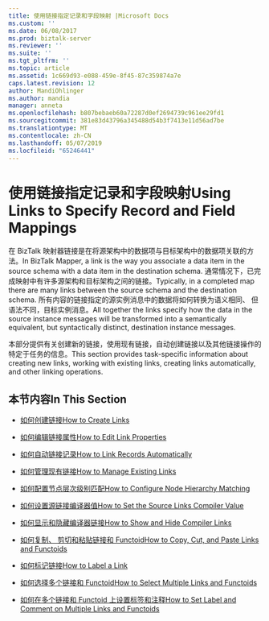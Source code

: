 ```yaml
---
title: 使用链接指定记录和字段映射 |Microsoft Docs
ms.custom: ''
ms.date: 06/08/2017
ms.prod: biztalk-server
ms.reviewer: ''
ms.suite: ''
ms.tgt_pltfrm: ''
ms.topic: article
ms.assetid: 1c669d93-e088-459e-8f45-87c359874a7e
caps.latest.revision: 12
author: MandiOhlinger
ms.author: mandia
manager: anneta
ms.openlocfilehash: b807bebaeb60a72287d0ef2694739c961ee29fd1
ms.sourcegitcommit: 381e83d43796a345488d54b3f7413e11d56ad7be
ms.translationtype: MT
ms.contentlocale: zh-CN
ms.lasthandoff: 05/07/2019
ms.locfileid: "65246441"
---
```

# <a name="using-links-to-specify-record-and-field-mappings"></a><span data-ttu-id="d04b2-102">使用链接指定记录和字段映射</span><span class="sxs-lookup"><span data-stu-id="d04b2-102">Using Links to Specify Record and Field Mappings</span></span>
<span data-ttu-id="d04b2-103">在 BizTalk 映射器链接是在将源架构中的数据项与目标架构中的数据项关联的方法。</span><span class="sxs-lookup"><span data-stu-id="d04b2-103">In BizTalk Mapper, a link is the way you associate a data item in the source schema with a data item in the destination schema.</span></span> <span data-ttu-id="d04b2-104">通常情况下，已完成映射中有许多源架构和目标架构之间的链接。</span><span class="sxs-lookup"><span data-stu-id="d04b2-104">Typically, in a completed map there are many links between the source schema and the destination schema.</span></span> <span data-ttu-id="d04b2-105">所有内容的链接指定的源实例消息中的数据将如何转换为语义相同、 但语法不同，目标实例消息。</span><span class="sxs-lookup"><span data-stu-id="d04b2-105">All together the links specify how the data in the source instance messages will be transformed into a semantically equivalent, but syntactically distinct, destination instance messages.</span></span>  
  
 <span data-ttu-id="d04b2-106">本部分提供有关创建新的链接，使用现有链接，自动创建链接以及其他链接操作的特定于任务的信息。</span><span class="sxs-lookup"><span data-stu-id="d04b2-106">This section provides task-specific information about creating new links, working with existing links, creating links automatically, and other linking operations.</span></span>  
  
## <a name="in-this-section"></a><span data-ttu-id="d04b2-107">本节内容</span><span class="sxs-lookup"><span data-stu-id="d04b2-107">In This Section</span></span>  
  
-   [<span data-ttu-id="d04b2-108">如何创建链接</span><span class="sxs-lookup"><span data-stu-id="d04b2-108">How to Create Links</span></span>](../core/how-to-create-links.md)  
  
-   [<span data-ttu-id="d04b2-109">如何编辑链接属性</span><span class="sxs-lookup"><span data-stu-id="d04b2-109">How to Edit Link Properties</span></span>](../core/how-to-edit-link-properties.md)  
  
-   [<span data-ttu-id="d04b2-110">如何自动链接记录</span><span class="sxs-lookup"><span data-stu-id="d04b2-110">How to Link Records Automatically</span></span>](../core/how-to-link-records-automatically.md)  
  
-   [<span data-ttu-id="d04b2-111">如何管理现有链接</span><span class="sxs-lookup"><span data-stu-id="d04b2-111">How to Manage Existing Links</span></span>](../core/how-to-manage-existing-links.md)  
  
-   [<span data-ttu-id="d04b2-112">如何配置节点层次级别匹配</span><span class="sxs-lookup"><span data-stu-id="d04b2-112">How to Configure Node Hierarchy Matching</span></span>](../core/how-to-configure-node-hierarchy-matching.md)  
  
-   [<span data-ttu-id="d04b2-113">如何设置源链接编译器值</span><span class="sxs-lookup"><span data-stu-id="d04b2-113">How to Set the Source Links Compiler Value</span></span>](../core/how-to-set-the-source-links-compiler-value.md)  
  
-   [<span data-ttu-id="d04b2-114">如何显示和隐藏编译器链接</span><span class="sxs-lookup"><span data-stu-id="d04b2-114">How to Show and Hide Compiler Links</span></span>](../core/how-to-show-and-hide-compiler-links.md)  
  
-   [<span data-ttu-id="d04b2-115">如何复制、 剪切和粘贴链接和 Functoid</span><span class="sxs-lookup"><span data-stu-id="d04b2-115">How to Copy, Cut, and Paste Links and Functoids</span></span>](../core/how-to-copy-cut-and-paste-links-and-functoids.md)  
  
-   [<span data-ttu-id="d04b2-116">如何标记链接</span><span class="sxs-lookup"><span data-stu-id="d04b2-116">How to Label a Link</span></span>](../core/how-to-label-a-link.md)  
  
-   [<span data-ttu-id="d04b2-117">如何选择多个链接和 Functoid</span><span class="sxs-lookup"><span data-stu-id="d04b2-117">How to Select Multiple Links and Functoids</span></span>](../core/how-to-select-multiple-links-and-functoids.md)  
  
-   [<span data-ttu-id="d04b2-118">如何在多个链接和 Functoid 上设置标签和注释</span><span class="sxs-lookup"><span data-stu-id="d04b2-118">How to Set Label and Comment on Multiple Links and Functoids</span></span>](../core/how-to-set-label-and-comment-on-multiple-links-and-functoids.md)